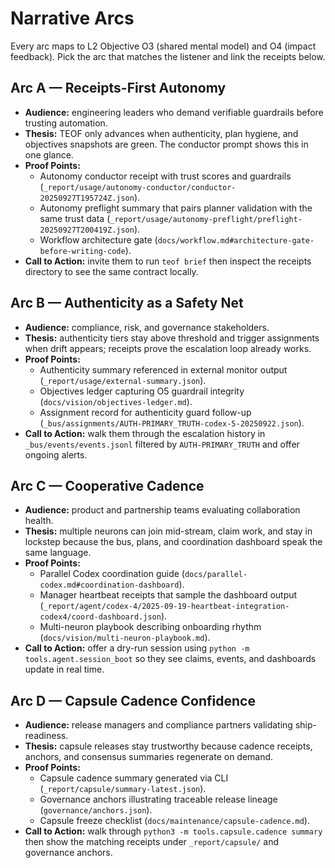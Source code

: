 # Narrative Arcs

Every arc maps to L2 Objective O3 (shared mental model) and O4 (impact feedback). Pick the arc that matches the listener and link the receipts below.

## Arc A — Receipts-First Autonomy
- **Audience:** engineering leaders who demand verifiable guardrails before trusting automation.
- **Thesis:** TEOF only advances when authenticity, plan hygiene, and objectives snapshots are green. The conductor prompt shows this in one glance.
- **Proof Points:**
  - Autonomy conductor receipt with trust scores and guardrails (`_report/usage/autonomy-conductor/conductor-20250927T195724Z.json`).
  - Autonomy preflight summary that pairs planner validation with the same trust data (`_report/usage/autonomy-preflight/preflight-20250927T200419Z.json`).
  - Workflow architecture gate (`docs/workflow.md#architecture-gate-before-writing-code`).
- **Call to Action:** invite them to run `teof brief` then inspect the receipts directory to see the same contract locally.

## Arc B — Authenticity as a Safety Net
- **Audience:** compliance, risk, and governance stakeholders.
- **Thesis:** authenticity tiers stay above threshold and trigger assignments when drift appears; receipts prove the escalation loop already works.
- **Proof Points:**
  - Authenticity summary referenced in external monitor output (`_report/usage/external-summary.json`).
  - Objectives ledger capturing O5 guardrail integrity (`docs/vision/objectives-ledger.md`).
  - Assignment record for authenticity guard follow-up (`_bus/assignments/AUTH-PRIMARY_TRUTH-codex-5-20250922.json`).
- **Call to Action:** walk them through the escalation history in `_bus/events/events.jsonl` filtered by `AUTH-PRIMARY_TRUTH` and offer ongoing alerts.

## Arc C — Cooperative Cadence
- **Audience:** product and partnership teams evaluating collaboration health.
- **Thesis:** multiple neurons can join mid-stream, claim work, and stay in lockstep because the bus, plans, and coordination dashboard speak the same language.
- **Proof Points:**
  - Parallel Codex coordination guide (`docs/parallel-codex.md#coordination-dashboard`).
  - Manager heartbeat receipts that sample the dashboard output (`_report/agent/codex-4/2025-09-19-heartbeat-integration-codex4/coord-dashboard.json`).
  - Multi-neuron playbook describing onboarding rhythm (`docs/vision/multi-neuron-playbook.md`).
- **Call to Action:** offer a dry-run session using `python -m tools.agent.session_boot` so they see claims, events, and dashboards update in real time.

## Arc D — Capsule Cadence Confidence
- **Audience:** release managers and compliance partners validating ship-readiness.
- **Thesis:** capsule releases stay trustworthy because cadence receipts, anchors, and consensus summaries regenerate on demand.
- **Proof Points:**
  - Capsule cadence summary generated via CLI (`_report/capsule/summary-latest.json`).
  - Governance anchors illustrating traceable release lineage (`governance/anchors.json`).
  - Capsule freeze checklist (`docs/maintenance/capsule-cadence.md`).
- **Call to Action:** walk through `python3 -m tools.capsule.cadence summary` then show the matching receipts under `_report/capsule/` and governance anchors.

